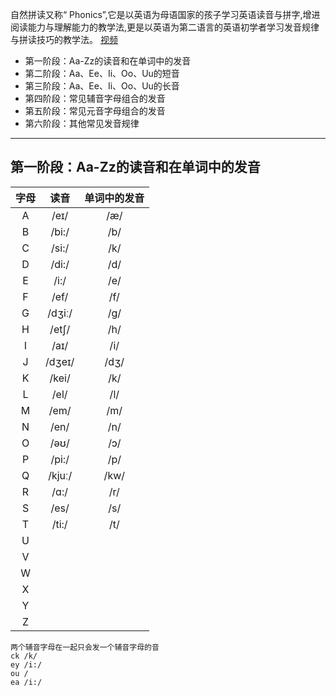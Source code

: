 自然拼读又称“ Phonics”,它是以英语为母语国家的孩子学习英语读音与拼字,增进阅读能力与理解能力的教学法,更是以英语为第二语言的英语初学者学习发音规律与拼读技巧的教学法。
[视频](https://www.bilibili.com/video/BV14G4y1X7Fv?p=9&vd_source=85d4842d82c2c768094923ec3806ecdd)

- 第一阶段：Aa-Zz的读音和在单词中的发音
- 第二阶段：Aa、Ee、Ii、Oo、Uu的短音
- 第三阶段：Aa、Ee、Ii、Oo、Uu的长音
- 第四阶段：常见辅音字母组合的发音
- 第五阶段：常见元音字母组合的发音
- 第六阶段：其他常见发音规律

---

## 第一阶段：Aa-Zz的读音和在单词中的发音
| 字母 | 读音 | 单词中的发音 |
| :-----: | :----: | :----: |
| A | /eɪ/ | /æ/ |
| B | /bi:/ | /b/ |
| C | /si:/ | /k/ |
| D | /di:/ | /d/ |
| E | /i:/ | /e/ |
| F | /ef/ | /f/ |
| G | /dʒiː/ | /g/ |
| H | /etʃ/ | /h/ |
| I | /aɪ/ | /i/ |
| J | /dʒeɪ/ | /dʒ/ |
| K | /kei/ | /k/ |
| L | /el/ | /l/ |
| M | /em/ | /m/ |
| N | /en/ | /n/ |
| O | /əʊ/ | /ɔ/ |
| P | /pi:/ | /p/ |
| Q | /kjuː/ | /kw/ |
| R | /ɑ:/ | /r/ |
| S | /es/ | /s/ |
| T | /ti:/ | /t/ |
| U |||
| V |||
| W |||
| X |||
| Y |||
| Z |||



    两个辅音字母在一起只会发一个辅音字母的音
    ck /k/
    ey /i:/
    ou /
    ea /i:/